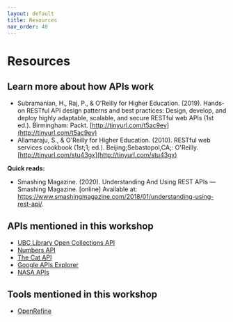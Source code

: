 ```yaml
---
layout: default
title: Resources
nav_order: 49
---
```

# Resources

## Learn more about how APIs work

* Subramanian, H., Raj, P., & O'Reilly for Higher Education. (2019). Hands-on RESTful API design patterns and best practices: Design, develop, and deploy highly adaptable, scalable, and secure RESTful web APIs (1st ed.). Birmingham: Packt. [http://tinyurl.com/t5ac9ev](http://tinyurl.com/t5ac9ev)
* Allamaraju, S., & O'Reilly for Higher Education. (2010). RESTful web services cookbook (1st;1; ed.). Beijing;Sebastopol,CA;: O'Reilly. [http://tinyurl.com/stu43gx](http://tinyurl.com/stu43gx)

__Quick reads:__
* Smashing Magazine. (2020). Understanding And Using REST APIs — Smashing Magazine. [online] Available at: https://www.smashingmagazine.com/2018/01/understanding-using-rest-api/.

## APIs mentioned in this workshop

* [UBC Library Open Collections API](https://open.library.ubc.ca/docs)
* [Numbers API](http://numbersapi.com)
* [The Cat API](https://thecatapi.com/)
* [Google APIs Explorer](https://developers.google.com/apis-explorer)
* [NASA APIs](https://api.nasa.gov/)

## Tools mentioned in this workshop

* [OpenRefine](https://openrefine.org/)
